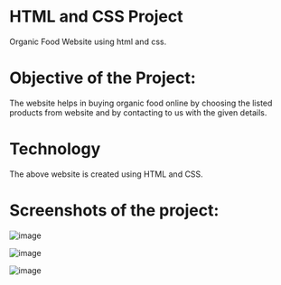 # HTML and CSS Project
Organic Food Website using html and css.
# Objective of the Project:
The website helps in buying organic food online by choosing the listed products from website and by contacting to us with the given details.
# Technology
The above website is created using HTML and CSS.
# Screenshots of the project:
![image](https://github.com/radhikakharche/Say-yes-to-health-Project/assets/135815258/0cb4a378-b507-42fd-bf3e-085b83c10f08)


![image](https://github.com/radhikakharche/Say-yes-to-health-Project/assets/135815258/8921d328-96c6-4e95-90d9-36d174366c38)


![image](https://github.com/radhikakharche/Say-yes-to-health-Project/assets/135815258/1428a19b-3932-4df8-b3aa-194623fc2fc9)




